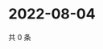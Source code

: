 # 2022-08-04

共 0 条

<!-- BEGIN WEIBO -->
<!-- 最后更新时间 Thu Aug 04 2022 06:15:17 GMT+0800 (China Standard Time) -->

<!-- END WEIBO -->
